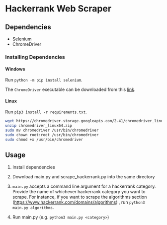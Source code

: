 # Hackerrank Web Scraper

## Dependencies

* Selenium
* ChromeDriver

### Installing Dependencies

#### Windows

Run `python -m pip install selenium`.

The `ChromeDriver` executable can be downloaded from this [link](https://chromedriver.storage.googleapis.com/index.html?path=2.41/).

#### Linux

Run `pip3 install -r requirements.txt`.


```bash
wget https://chromedriver.storage.googleapis.com/2.41/chromedriver_linux64.zip
unzip chromedriver_linux64.zip
sudo mv chromedriver /usr/bin/chromedriver
sudo chown root:root /usr/bin/chromedriver
sudo chmod +x /usr/bin/chromedriver
```

## Usage

1. Install dependencies

2. Download main.py and scrape_hackerrank.py into the same directory

3. `main.py` accepts a command line argument for a hackerrank category. Provide the name of whichever hackerrank category you want to scrape. For instance, if you want to scrape the algorithms section (https://www.hackerrank.com/domains/algorithms) , run `python3 main.py algorithms`.

3. Run main.py (e.g. `python3 main.py <category>`)

